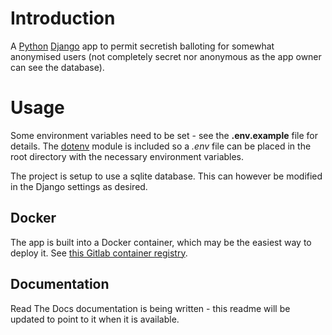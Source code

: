 # Introduction

A [Python](https://www.python.org/) [Django](https://www.djangoproject.com/) app to permit secretish balloting for somewhat anonymised users (not completely secret nor anonymous as the app owner can see the database).

# Usage

Some environment variables need to be set - see the **.env.example** file for details. The [dotenv](https://pypi.org/project/python-dotenv/) module is included so a *.env* file can be placed in the root directory with the necessary environment variables.

The project is setup to use a sqlite database. This can however be modified in the Django settings as desired.

## Docker

The app is built into a Docker container, which may be the easiest way to deploy it. See [this Gitlab container registry](https://gitlab.com/kimvanwyk/secretish-balloting/container_registry).

## Documentation

Read The Docs documentation is being written - this readme will be updated to point to it when it is available.
